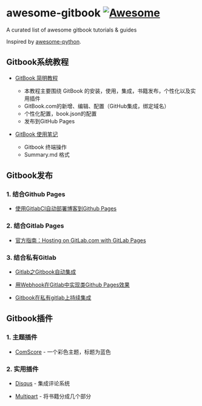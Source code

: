 # awesome-gitbook [![Awesome](https://cdn.rawgit.com/sindresorhus/awesome/d7305f38d29fed78fa85652e3a63e154dd8e8829/media/badge.svg)](https://github.com/sindresorhus/awesome)
A curated list of awesome gitbook tutorials &amp; guides

Inspired by [awesome-python](https://github.com/vinta/awesome-python).

## Gitbook系统教程

* [GitBook 简明教程](http://www.chengweiyang.cn/gitbook)

    - 本教程主要围绕 GitBook 的安装，使用，集成，书籍发布，个性化以及实用插件
    - GitBook.com的新增、编辑、配置（GitHub集成，绑定域名）
    - 个性化配置，book.json的配置
    - 发布到GitHub Pages

* [GitBook 使用笔记](https://morrowind.gitbooks.io/gitbook_notes/content)

    - Gitbook 终端操作
    - Summary.md 格式

## Gitbook发布

### 1. 结合Github Pages

* [使用GitlabCI自动部署博客到Github Pages](http://yeechong.site/tips/automated-blog-with-gitlab-ci/)

### 2. 结合Gitlab Pages

* [官方指南：Hosting on GitLab.com with GitLab Pages](https://about.gitlab.com/2016/04/07/gitlab-pages-setup/?_ga=1.160700154.679700251.1476623207)

### 3. 结合私有Gitlab

* [Gitlab之Gitbook自动集成](http://www.oheroj.com/2016/07/24/gitlab%E4%B9%8Bgitbook%E8%87%AA%E5%8A%A8%E9%9B%86%E6%88%90/)

* [用Webhook在Gitlab中实现类Github Pages效果](http://frank19900731.github.io/blog/2015/01/10/shi-yong-webhook-zai-gitlab-zhong-shi-xian-lei-github-pages-xiao-guo/)

* [Gitbook在私有gitlab上持续集成](http://www.jianshu.com/p/e650aac83f7a)


## Gitbook插件

### 1. 主题插件

- [ComScore](https://www.npmjs.com/package/gitbook-plugin-theme-comscore) - 一个彩色主题，标题为蓝色

### 2. 实用插件

- [Disqus](https://github.com/GitbookIO/plugin-disqus) - 集成评论系统

- [Multipart](https://www.npmjs.com/package/gitbook-plugin-multipart) - 将书籍分成几个部分
